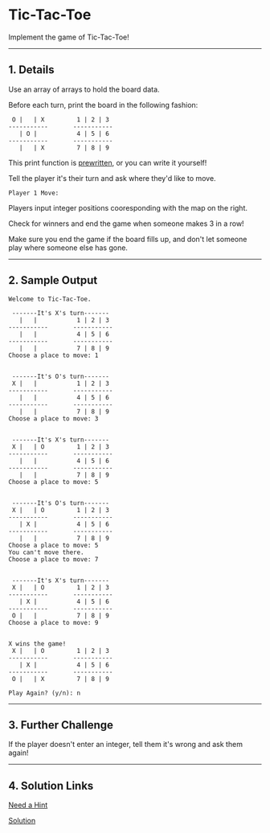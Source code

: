 # Tic-Tac-Toe

Implement the game of Tic-Tac-Toe!

---


## 1. Details

Use an array of arrays to hold the board data.

Before each turn, print the board in the following fashion:
```
 O |   | X         1 | 2 | 3   
-----------       -----------
   | O |           4 | 5 | 6   
-----------       -----------
   |   | X         7 | 8 | 9   
```
This print function is [prewritten](PRINT.md), or you can write it yourself!

Tell the player it's their turn and ask where they'd like to move.
```
Player 1 Move: 
```
Players input integer positions cooresponding with the map on the right.

Check for winners and end the game when someone makes 3 in a row!

Make sure you end the game if the board fills up, and don't let someone play where someone else has gone.

---
## 2. Sample Output

```
Welcome to Tic-Tac-Toe.

 -------It's X's turn-------
   |   |           1 | 2 | 3 
-----------       -----------
   |   |           4 | 5 | 6 
-----------       -----------
   |   |           7 | 8 | 9 
Choose a place to move: 1


 -------It's O's turn-------
 X |   |           1 | 2 | 3 
-----------       -----------
   |   |           4 | 5 | 6 
-----------       -----------
   |   |           7 | 8 | 9 
Choose a place to move: 3


 -------It's X's turn-------
 X |   | O         1 | 2 | 3 
-----------       -----------
   |   |           4 | 5 | 6 
-----------       -----------
   |   |           7 | 8 | 9 
Choose a place to move: 5


 -------It's O's turn-------
 X |   | O         1 | 2 | 3 
-----------       -----------
   | X |           4 | 5 | 6 
-----------       -----------
   |   |           7 | 8 | 9 
Choose a place to move: 5
You can't move there.
Choose a place to move: 7


 -------It's X's turn-------
 X |   | O         1 | 2 | 3 
-----------       -----------
   | X |           4 | 5 | 6 
-----------       -----------
 O |   |           7 | 8 | 9 
Choose a place to move: 9


X wins the game!
 X |   | O         1 | 2 | 3 
-----------       -----------
   | X |           4 | 5 | 6 
-----------       -----------
 O |   | X         7 | 8 | 9 

Play Again? (y/n): n
```
---

## 3. Further Challenge

If the player doesn't enter an integer, tell them it's wrong and ask them again! 

---
## 4. Solution Links

[Need a Hint](./HINT.md)

[Solution](./solution.py)
